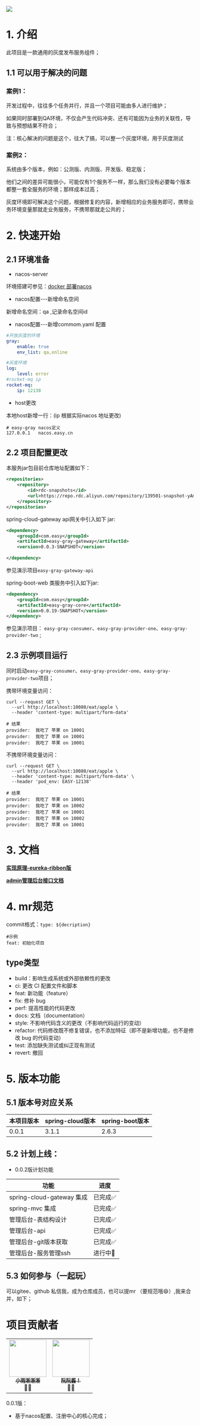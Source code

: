 
![](doc/img/log.gif)

# 1. 介绍
此项目是一款通用的灰度发布服务组件；

## 1.1 可以用于解决的问题

### 案例1：

开发过程中，往往多个任务并行，并且一个项目可能由多人进行维护；

如果同时部署到QA环境，不仅会产生代码冲突、还有可能因为业务的关联性，导致与预想结果不符合；

注：核心解决的问题是这个，往大了搞，可以整一个灰度环境，用于灰度测试

### 案例2：


系统由多个版本，例如：公测版、内测版、开发版、稳定版；

他们之间的差异可能很小，可能仅有1个服务不一样，那么我们没有必要每个版本都整一套全服务的环境；那样成本过高；

灰度环境即可解决这个问题，根据修复的内容，新增相应的业务服务即可，携带业务环境变量那就走业务服务，不携带那就走公共的；


# 2. 快速开始
## 2.1 环境准备

- nacos-server
 
环境搭建可参见：[docker 部署nacos](https://github.com/haopenge/interview/blob/master/docker/nacos-docker-2.0.2/README_ZH.md)

- nacos配置---新增命名空间

新增命名空间：qa ,记录命名空间id

- nacos配置---新增commom.yaml 配置

```yaml
#开放灰度的环境
gray:
    enable: true
    env_list: qa,online

#灰度环境
log:
    level: error
#rocket-mq ip
rocket-mq:
    ip: 12138
```

- host更改

本地host新增一行：(ip 根据实际nacos 地址更改)

```shell
# easy-gray nacos定义
127.0.0.1	nacos.easy.cn
```

## 2.2 项目配置更改

本服务jar包目前仓库地址配置如下：
```xml
<repositories>
    <repository>
        <id>rdc-snapshots</id>
        <url>https://repo.rdc.aliyun.com/repository/139501-snapshot-yAmm21/</url>
    </repository>
</repositories>
```


spring-cloud-gateway api网关中引入如下 jar:

```xml
<dependency>
    <groupId>com.easy</groupId>
    <artifactId>easy-gray-gateway</artifactId>
    <version>0.0.3-SNAPSHOT</version>
    
</dependency>
```
参见演示项目`easy-gray-gateway-api`

spring-boot-web 类服务中引入如下jar:
```xml
<dependency>
    <groupId>com.easy</groupId>
    <artifactId>easy-gray-core</artifactId>
    <version>0.0.19-SNAPSHOT</version>
</dependency>
```

参见演示项目： `easy-gray-consumer`、`easy-gray-provider-one`、`easy-gray-provider-two` ;


## 2.3 示例项目运行
同时启动`easy-gray-consumer`、`easy-gray-provider-one`、`easy-gray-provider-two`项目；

携带环境变量访问：
```shell
curl --request GET \
  --url http://localhost:10080/eat/apple \
  --header 'content-type: multipart/form-data'

# 结果
provider:  我吃了 苹果 on 10001
provider:  我吃了 苹果 on 10001
provider:  我吃了 苹果 on 10001
```

不携带环境变量访问：
```shell
curl --request GET \
  --url http://localhost:10080/eat/apple \
  --header 'content-type: multipart/form-data' \
  --header 'pod_env: EASY-12138'
  
# 结果
provider:  我吃了 苹果 on 10001
provider:  我吃了 苹果 on 10002
provider:  我吃了 苹果 on 10001
provider:  我吃了 苹果 on 10002
provider:  我吃了 苹果 on 10001
```

# 3. 文档

[**实现原理-eureka-ribbon版**](doc/实现原理-eureka-ribbon版.md)

[**admin管理后台接口文档**](https://console-docs.apipost.cn/preview/a02138bb162545c3/d3b1ac7dc543eacf)

# 4. mr规范

commit格式：`type: ${decription}`
```shell
#示例
feat: 初始化项目
```
    
## type类型
- build：影响生成系统或外部依赖性的更改
- ci: 更改 CI 配置文件和脚本
- feat: 新功能（feature）
- fix: 修补 bug
- perf: 提高性能的代码更改
- docs: 文档（documentation）
- style: 不影响代码含义的更改（不影响代码运行的变动）
- refactor: 代码修改既不修复错误，也不添加特征（即不是新增功能，也不是修改 bug 的代码变动）
- test: 添加缺失测试或纠正现有测试
- revert: 撤回

# 5. 版本功能

## 5.1 版本号对应关系

| 本项目版本 | spring-cloud版本 | spring-boot版本 |
|--| --- |---------------|
| 0.0.1 |  3.1.1 | 2.6.3              |



## 5.2 计划上线：

- 0.0.2版计划功能

| 功能                      | 进度 |
|-------------------------|--|
| spring-cloud-gateway 集成 | 已完成✅|
| spring-mvc 集成           | 已完成✅|
| 管理后台-表结构设计                | 已完成✅|
| 管理后台-api                | 已完成✅|
| 管理后台-git版本获取            | 已完成✅|
| 管理后台-服务管理ssh            | 进行中🚀|


## 5.3 如何参与（一起玩）

可以gitee、github 私信我，成为仓库成员，也可以提mr （要规范哦😄）,我来合并，如下；

# 项目贡献者

<table>
  <tr>
    <td align="center"><a href="https://github.com/haopenge"><img src="https://avatars.githubusercontent.com/u/37403993?v=4" width="100px;" alt=""/><br /><sub><b>小雨淅淅淅</b></sub></a><br />🤔📓</td>
    <td align="center"><a href="https://github.com/RuanRoah"><img src="https://avatars.githubusercontent.com/u/12394571?v=4" width="100px;" alt=""/><br /><sub><b>阮阮酱！</b></sub></a><br />🤔📓</td>
</tr>
</table>

0.0.1版：
- 基于nacos配置、注册中心的核心完成；


